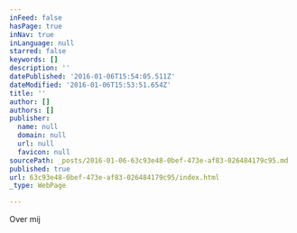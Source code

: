 ```yaml
---
inFeed: false
hasPage: true
inNav: true
inLanguage: null
starred: false
keywords: []
description: ''
datePublished: '2016-01-06T15:54:05.511Z'
dateModified: '2016-01-06T15:53:51.654Z'
title: ''
author: []
authors: []
publisher:
  name: null
  domain: null
  url: null
  favicon: null
sourcePath: _posts/2016-01-06-63c93e48-0bef-473e-af83-026484179c95.md
published: true
url: 63c93e48-0bef-473e-af83-026484179c95/index.html
_type: WebPage

---
```

Over mij